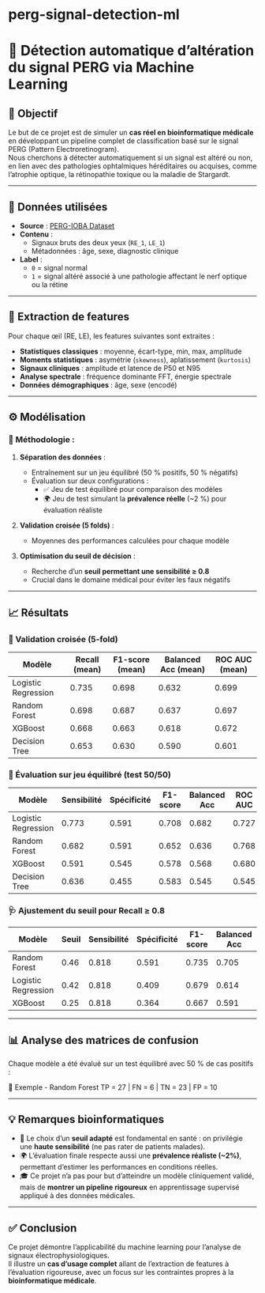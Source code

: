 # perg-signal-detection-ml

# 🧠 Détection automatique d’altération du signal PERG via Machine Learning

## 🎯 Objectif

Le but de ce projet est de simuler un **cas réel en bioinformatique médicale** en développant un pipeline complet de classification basé sur le signal PERG (Pattern Electroretinogram).  
Nous cherchons à détecter automatiquement si un signal est altéré ou non, en lien avec des pathologies ophtalmiques héréditaires ou acquises, comme l’atrophie optique, la rétinopathie toxique ou la maladie de Stargardt.

---

## 🧪 Données utilisées

- **Source** : [PERG-IOBA Dataset](https://physionet.org/content/perg-ioba-dataset/1.0.0/)
- **Contenu** :
  - Signaux bruts des deux yeux (`RE_1`, `LE_1`)
  - Métadonnées : âge, sexe, diagnostic clinique
- **Label** :
  - `0` = signal normal
  - `1` = signal altéré associé à une pathologie affectant le nerf optique ou la rétine

---

## 🧬 Extraction de features

Pour chaque œil (RE, LE), les features suivantes sont extraites :

- **Statistiques classiques** : moyenne, écart-type, min, max, amplitude
- **Moments statistiques** : asymétrie (`skewness`), aplatissement (`kurtosis`)
- **Signaux cliniques** : amplitude et latence de P50 et N95
- **Analyse spectrale** : fréquence dominante FFT, énergie spectrale
- **Données démographiques** : âge, sexe (encodé)

---

## ⚙️ Modélisation

### 📌 Méthodologie :

1. **Séparation des données** :
   - Entraînement sur un jeu équilibré (50 % positifs, 50 % négatifs)
   - Évaluation sur deux configurations :
     - ✅ Jeu de test équilibré pour comparaison des modèles
     - 🌍 Jeu de test simulant la **prévalence réelle** (~2 %) pour évaluation réaliste

2. **Validation croisée (5 folds)** :
   - Moyennes des performances calculées pour chaque modèle

3. **Optimisation du seuil de décision** :
   - Recherche d’un **seuil permettant une sensibilité ≥ 0.8**
   - Crucial dans le domaine médical pour éviter les faux négatifs

---

## 📈 Résultats

### 🔁 Validation croisée (5-fold)

| Modèle              | Recall (mean) | F1-score (mean) | Balanced Acc (mean) | ROC AUC (mean) |
|---------------------|---------------|------------------|----------------------|----------------|
| Logistic Regression | 0.735         | 0.698            | 0.632                | 0.699          |
| Random Forest       | 0.698         | 0.687            | 0.637                | 0.697          |
| XGBoost             | 0.668         | 0.663            | 0.618                | 0.672          |
| Decision Tree       | 0.653         | 0.630            | 0.590                | 0.601          |

### 🧪 Évaluation sur jeu équilibré (test 50/50)

| Modèle              | Sensibilité | Spécificité | F1-score | Balanced Acc | ROC AUC |
|---------------------|-------------|-------------|----------|---------------|----------|
| Logistic Regression | 0.773       | 0.591       | 0.708    | 0.682         | 0.727    |
| Random Forest       | 0.682       | 0.591       | 0.652    | 0.636         | 0.768    |
| XGBoost             | 0.591       | 0.545       | 0.578    | 0.568         | 0.680    |
| Decision Tree       | 0.636       | 0.455       | 0.583    | 0.545         | 0.545    |

### 🩺 Ajustement du seuil pour Recall ≥ 0.8

| Modèle              | Seuil  | Sensibilité | Spécificité | F1-score | Balanced Acc | AUC     |
|---------------------|--------|-------------|--------------|----------|----------------|---------|
| Random Forest       | 0.46   | 0.818       | 0.591        | 0.735    | 0.705          | 0.768   |
| Logistic Regression | 0.42   | 0.818       | 0.409        | 0.679    | 0.614          | 0.727   |
| XGBoost             | 0.25   | 0.818       | 0.364        | 0.667    | 0.591          | 0.680   |

---

## 📊 Analyse des matrices de confusion

Chaque modèle a été évalué sur un test équilibré avec 50 % de cas positifs :


📍 Exemple - Random Forest
TP = 27 | FN = 6 | TN = 23 | FP = 10


---

## 💡 Remarques bioinformatiques

- 🔬 Le choix d’un **seuil adapté** est fondamental en santé : on privilégie une **haute sensibilité** (ne pas rater de patients malades).
- 🌍 L’évaluation finale respecte aussi une **prévalence réaliste (~2%)**, permettant d’estimer les performances en conditions réelles.
- 🎓 Ce projet n’a pas pour but d’atteindre un modèle cliniquement validé, mais de **montrer un pipeline rigoureux** en apprentissage supervisé appliqué à des données médicales.

---

## ✅ Conclusion

Ce projet démontre l’applicabilité du machine learning pour l’analyse de signaux électrophysiologiques.  
Il illustre un **cas d’usage complet** allant de l’extraction de features à l’évaluation rigoureuse, avec un focus sur les contraintes propres à la **bioinformatique médicale**.

